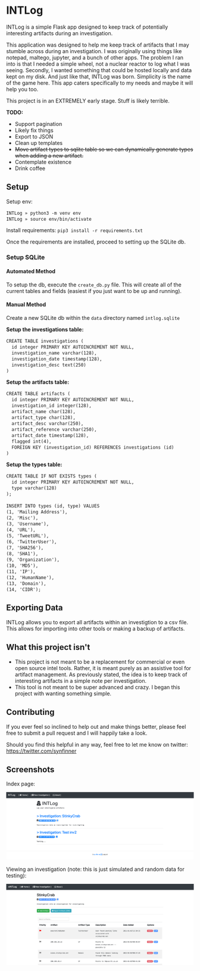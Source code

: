 # INTLog

INTLog is a simple Flask app designed to keep track of potentially interesting artifacts during an investigation. 

This application was designed to help me keep track of artifacts that I may stumble across during an investigation. I was originally using things like notepad, maltego, jupyter, and a bunch of other apps. The problem I ran into is that I needed a simple wheel, not a nuclear reactor to log what I was seeing. Secondly, I wanted something that could be hosted locally and data kept on my disk. And just like that, INTLog was born. Simplicity is the name of the game here. This app caters specifically to my needs and maybe it will help you too.

This project is in an EXTREMELY early stage. Stuff is likely terrible.

**TODO:**

- Support pagination
- Likely fix things
- Export to JSON
- Clean up templates
- ~~Move artifact types to sqlite table so we can dynamically generate types when adding a new artifact.~~ 
- Contemplate existence
- Drink coffee

## Setup

Setup env: 

```
INTLog » python3 -m venv env
INTLog » source env/bin/activate
```

Install requirements: `pip3 install -r requirements.txt`

Once the requirements are installed, proceed to setting up the SQLite db.

### Setup SQLite

#### Automated Method

To setup the db, execute the `create_db.py` file. This will create all of the current tables and fields (easiest if you just want to be up and running).

#### Manual Method

Create a new SQLite db within the `data` directory named `intlog.sqlite`

**Setup the investigations table:**

```
CREATE TABLE investigations (
  id integer PRIMARY KEY AUTOINCREMENT NOT NULL,
  investigation_name varchar(128),
  investigation_date timestamp(128),
  investigation_desc text(250)
)
```

**Setup the artifacts table:**

```
CREATE TABLE artifacts (
  id integer PRIMARY KEY AUTOINCREMENT NOT NULL,
  investigation_id integer(128),
  artifact_name char(128),
  artifact_type char(128),
  artifact_desc varchar(250),
  artifact_reference varchar(250),
  artifact_date timestamp(128),
  flagged int(4),
  FOREIGN KEY (investigation_id) REFERENCES investigations (id)
)
```

**Setup the types table:**

```
CREATE TABLE IF NOT EXISTS types (
  id integer PRIMARY KEY AUTOINCREMENT NOT NULL,
  type varchar(128)
);

INSERT INTO types (id, type) VALUES
(1, 'Mailing Address'),
(2, 'Misc'),
(3, 'Username'),
(4, 'URL'),
(5, 'TweetURL'),
(6, 'TwitterUser'),
(7, 'SHA256'),
(8, 'SHA1'),
(9, 'Organization'),
(10, 'MD5'),
(11, 'IP'),
(12, 'HumanName'),
(13, 'Domain'),
(14, 'CIDR');
```

## Exporting Data

INTLog allows you to export all artifacts within an investigtion to a csv file. This allows for importing into other tools or making a backup of artifacts.

## What this project isn't

- This project is not meant to be a replacement for commercial or even open source intel tools. Rather, it is meant purely as an assistive tool for artifact management. As previously stated, the idea is to keep track of interesting artifacts in a simple note per investigation. 
- This tool is not meant to be super advanced and crazy. I began this project with wanting something simple.

## Contributing

If you ever feel so inclined to help out and make things better, please feel free to submit a pull request and I will happily take a look. 

Should you find this helpful in any way, feel free to let me know on twitter: https://twitter.com/synfinner

## Screenshots

Index page: 

![](git_images/index.png)

Viewing an investigation (note: this is just simulated and random data for testing): 

![](git_images/investigation-2.png)